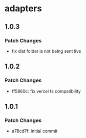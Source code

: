 # adapters

## 1.0.3

### Patch Changes

- fix dist folder is not being sent live

## 1.0.2

### Patch Changes

- ff5860c: fix vercel ts compatibility

## 1.0.1

### Patch Changes

- a78cd7f: initial commit

